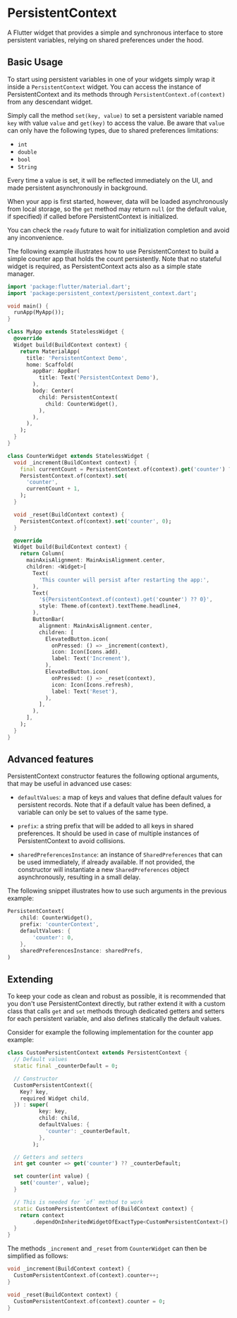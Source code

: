 # PersistentContext

A Flutter widget that provides a simple and synchronous interface to store
persistent variables, relying on shared preferences under the hood.

## Basic Usage

To start using persistent variables in one of your widgets simply wrap it inside
a `PersistentContext` widget. You can access the instance of PersistentContext
and its methods through `PersistentContext.of(context)` from any descendant
widget.

Simply call the method `set(key, value)` to set a persistent variable named
`key` with value `value` and `get(key)` to access the value. Be aware that
`value` can only have the following types, due to shared preferences
limitations:

- `int`
- `double`
- `bool`
- `String`

Every time a value is set, it will be reflected immediately on the UI, and made
persistent asynchronously in background.

When your app is first started, however, data will be loaded asynchronously from
local storage, so the `get` method may return `null` (or the default value, if
specified) if called before PersistentContext is initialized.

You can check the `ready` future to wait for initialization completion and avoid
any inconvenience.

The following example illustrates how to use PersistentContext to build a simple
counter app that holds the count persistently. Note that no stateful widget is
required, as PersistentContext acts also as a simple state manager.

```dart
import 'package:flutter/material.dart';
import 'package:persistent_context/persistent_context.dart';

void main() {
  runApp(MyApp());
}

class MyApp extends StatelessWidget {
  @override
  Widget build(BuildContext context) {
    return MaterialApp(
      title: 'PersistentContext Demo',
      home: Scaffold(
        appBar: AppBar(
          title: Text('PersistentContext Demo'),
        ),
        body: Center(
          child: PersistentContext(
            child: CounterWidget(),
          ),
        ),
      ),
    );
  }
}

class CounterWidget extends StatelessWidget {
  void _increment(BuildContext context) {
    final currentCount = PersistentContext.of(context).get('counter') ?? 0;
    PersistentContext.of(context).set(
      'counter',
      currentCount + 1,
    );
  }

  void _reset(BuildContext context) {
    PersistentContext.of(context).set('counter', 0);
  }

  @override
  Widget build(BuildContext context) {
    return Column(
      mainAxisAlignment: MainAxisAlignment.center,
      children: <Widget>[
        Text(
          'This counter will persist after restarting the app:',
        ),
        Text(
          '${PersistentContext.of(context).get('counter') ?? 0}',
          style: Theme.of(context).textTheme.headline4,
        ),
        ButtonBar(
          alignment: MainAxisAlignment.center,
          children: [
            ElevatedButton.icon(
              onPressed: () => _increment(context),
              icon: Icon(Icons.add),
              label: Text('Increment'),
            ),
            ElevatedButton.icon(
              onPressed: () => _reset(context),
              icon: Icon(Icons.refresh),
              label: Text('Reset'),
            ),
          ],
        ),
      ],
    );
  }
}
```

## Advanced features

PersistentContext constructor features the following optional arguments, that
may be useful in advanced use cases:

- `defaultValues`: a map of keys and values that define default values for
  persistent records. Note that if a default value has been defined, a variable
  can only be set to values of the same type.

- `prefix`: a string prefix that will be added to all keys in shared
  preferences. It should be used in case of multiple instances of
  PersistentContext to avoid collisions.

- `sharedPreferencesInstance`: an instance of `SharedPreferences` that can be
  used immediately, if already available. If not provided, the constructor will
  instantiate a new `SharedPreferences` object asynchronously, resulting in a
  small delay.

The following snippet illustrates how to use such arguments in the previous
example:

```dart
PersistentContext(
    child: CounterWidget(),
    prefix: 'counterContext',
    defaultValues: {
        'counter': 0,
    },
    sharedPreferencesInstance: sharedPrefs,
)
```

## Extending

To keep your code as clean and robust as possible, it is recommended that you
don't use PersistentContext directly, but rather extend it with a custom class
that calls `get` and `set` methods through dedicated getters and setters for
each persistent variable, and also defines statically the default values.

Consider for example the following implementation for the counter app example:

```dart
class CustomPersistentContext extends PersistentContext {
  // Default values
  static final _counterDefault = 0;

  // Constructor
  CustomPersistentContext({
    Key? key,
    required Widget child,
  }) : super(
          key: key,
          child: child,
          defaultValues: {
            'counter': _counterDefault,
          },
        );

  // Getters and setters
  int get counter => get('counter') ?? _counterDefault;

  set counter(int value) {
    set('counter', value);
  }

  // This is needed for `of` method to work
  static CustomPersistentContext of(BuildContext context) {
    return context
        .dependOnInheritedWidgetOfExactType<CustomPersistentContext>()!;
  }
}
```

The methods `_increment` and `_reset` from `CounterWidget` can then be
simplified as follows:

```dart
void _increment(BuildContext context) {
  CustomPersistentContext.of(context).counter++;
}

void _reset(BuildContext context) {
  CustomPersistentContext.of(context).counter = 0;
}
```
